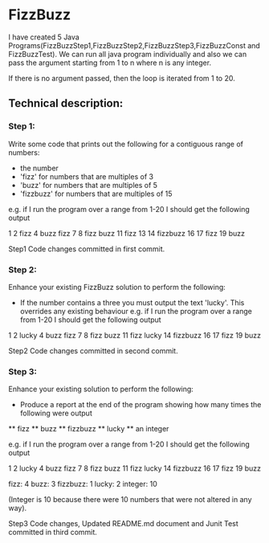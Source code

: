 # FizzBuzz 

I have created 5 Java Programs(FizzBuzzStep1,FizzBuzzStep2,FizzBuzzStep3,FizzBuzzConst and FizzBuzzTest). We can run all java program individually and also we can pass the argument starting from 1 to n where n is any integer.

If there is no argument passed, then the loop is iterated from 1 to 20.

## Technical description: 
 
### Step 1: 

Write some code that prints out the following for a contiguous range of numbers: 

* the number 
* 'fizz' for numbers that are multiples of 3 
* 'buzz' for numbers that are multiples of 5 
* 'fizzbuzz' for numbers that are multiples of 15 
 
e.g. if I run the program over a range from 1-20 I should get the
following output

 
1 2 fizz 4 buzz fizz 7 8 fizz buzz 11 fizz 13 14 fizzbuzz 16 17 fizz 19 buzz 
 
Step1 Code changes committed in first commit.
 
### Step 2: 

Enhance your existing FizzBuzz solution to perform the following: 
 
* If the number contains a three you must output the text
  'lucky'. This overrides any existing behaviour e.g. if I run the
  program over a range from 1-20 I should get the following output

 
1 2 lucky 4 buzz fizz 7 8 fizz buzz 11 fizz lucky 14 fizzbuzz 16 17 fizz 19 buzz 
 
Step2 Code changes committed in second commit.
 
### Step 3: 

Enhance your existing solution to perform the following: 
 
* Produce a report at the end of the program showing how many times
  the following were output 
  
** fizz 
** buzz 
** fizzbuzz 
** lucky 
** an integer 
 
e.g. if I run the program over a range from 1-20 I should get the following output 
 
1 2 lucky 4 buzz fizz 7 8 fizz buzz 11 fizz lucky 14 fizzbuzz 16 17 fizz 19 buzz 

fizz: 4 
buzz: 3 
fizzbuzz: 1 
lucky: 2 
integer: 10
 
(Integer is 10 because there were 10 numbers that were not altered in any way). 

Step3 Code changes, Updated README.md document and Junit Test committed in third commit.

 